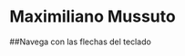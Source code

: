 
# Maximiliano Mussuto 







##Navega con las flechas del teclado

<!---
From the terminal, pop in:

  ```yo reveal:slide "Slide Title"```

Available options:

 ```--markdown --attributes --notes```
-->
